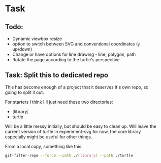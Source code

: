 Task
====




Todo:
-----
* Dynamic viewbox resize
* option to switch between SVG and conventional coordinates (`y` up/down)
* Change or have options for line drawing - line, polygon, path
* Rotate the page according to the turtle's perspective




Task: Split this to dedicated repo
----------------------------------

This has become enough of a project that it deserves it's own repo, so going to split it out.

For starters I think I'll just need these two directories:
* [library]
* turtle

Will be a little messy initially, but should be easy to clean up.
Will leave the current version of turtle in experiment-svg for now, the core library especially might be useful for other things.

From a local copy, something like this:
```bash
git-filter-repo --force --path ./[library] --path ./turtle
```


